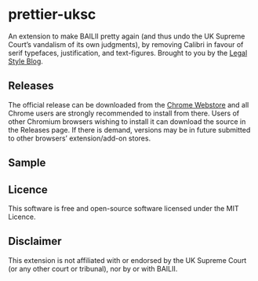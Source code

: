 # prettier-uksc
An extension to make BAILII pretty again (and thus undo the UK Supreme Court’s vandalism of its own judgments), by removing Calibri in favour of serif typefaces, justification, and text-figures.  Brought to you by the [Legal Style Blog](https://www.legalstyle.co.uk/).
## Releases
The official release can be downloaded from the [Chrome Webstore](https://chrome.google.com/webstore/detail/prettier-uksc/fmoeaeaikfmihnpkdabidknamagnkhcg) and all Chrome users are strongly recommended to install from there.  Users of other Chromium browsers wishing to install it can download the source in the Releases page.  If there is demand, versions may be in future submitted to other browsers’ extension/add-on stores.
## Sample

## Licence
This software is free and open-source software licensed under the MIT Licence.
## Disclaimer
This extension is not affiliated with or endorsed by the UK Supreme Court (or any other court or tribunal), nor by or with BAILII.
